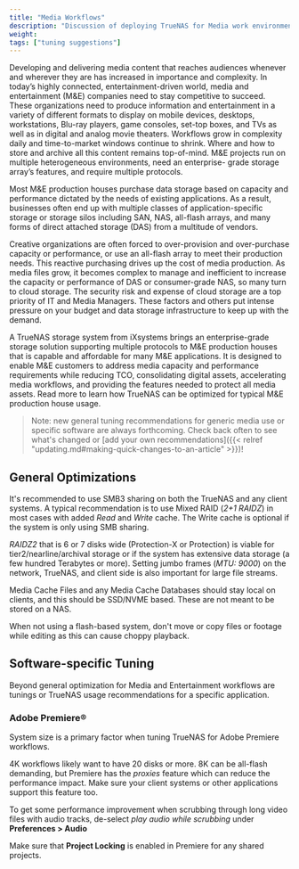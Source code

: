 ```yaml
---
title: "Media Workflows"
description: "Discussion of deploying TrueNAS for Media work environments with suggestions for optimizing the system for specific applications."
weight:
tags: ["tuning suggestions"]
---
```


Developing and delivering media content that reaches audiences whenever and wherever they are has increased in importance and complexity.
In today’s highly connected, entertainment-driven world, media and entertainment (M&E) companies need to stay competitive to succeed.
These organizations need to produce information and entertainment in a variety of different formats to display on mobile devices, desktops, workstations, Blu-ray players, game consoles, set-top boxes, and TVs as well as in digital and analog movie theaters.
Workflows grow in complexity daily and time-to-market windows continue to shrink.
Where and how to store and archive all this content remains top-of-mind. M&E projects run on multiple heterogeneous environments, need an enterprise- grade storage array’s features, and require multiple protocols.

Most M&E production houses purchase data storage based on capacity and performance dictated by the needs of existing applications.
As a result, businesses often end up with multiple classes of application-specific storage or storage silos including SAN, NAS, all-flash arrays, and many forms of direct attached storage (DAS) from a multitude of vendors.

Creative organizations are often forced to over-provision and over-purchase capacity or performance, or use an all-flash array to meet their production needs. This reactive purchasing drives up the cost of media production.
As media files grow, it becomes complex to manage and inefficient to increase the capacity or performance of DAS or consumer-grade NAS, so many turn to cloud storage.
The security risk and expense of cloud storage are a top priority of IT and Media Managers.
These factors and others put intense pressure on your budget and data storage infrastructure to keep up with the demand.

A TrueNAS storage system from iXsystems brings an enterprise-grade storage solution supporting multiple protocols to M&E production houses that is capable and affordable for many M&E applications.
It is designed to enable M&E customers to address media capacity and performance requirements while reducing TCO, consolidating digital assets, accelerating media workflows, and providing the features needed to protect all media assets.
Read more to learn how TrueNAS can be optimized for typical M&E production house usage.

> Note: new general tuning recommendations for generic media use or specific software are always forthcoming. Check back often to see what's changed or [add your own recommendations]({{< relref "updating.md#making-quick-changes-to-an-article" >}})!

## General Optimizations

It's recommended to use SMB3 sharing on both the TrueNAS and any client systems.
A typical recommendation is to use Mixed RAID (*2+1 RAIDZ*) in most cases with added *Read* and *Write* cache.
The Write cache is optional if the system is only using SMB sharing.

*RAIDZ2* that is 6 or 7 disks wide (Protection-X or Protection) is viable for tier2/nearline/archival storage or if the system has extensive data storage (a few hundred Terabytes or more).
Setting jumbo frames (*MTU: 9000*) on the network, TrueNAS, and client side is also important for large file streams.

Media Cache Files and any Media Cache Databases should stay local on clients, and this should be SSD/NVME based.
These are not meant to be stored on a NAS.

When not using a flash-based system, don't move or copy files or footage while editing as this can cause choppy playback.

## Software-specific Tuning

Beyond general optimization for Media and Entertainment workflows are tunings or TrueNAS usage recommendations for a specific application.

### Adobe Premiere®

System size is a primary factor when tuning TrueNAS for Adobe Premiere workflows.

4K workflows likely want to have 20 disks or more.
8K can be all-flash demanding, but Premiere has the *proxies* feature which can reduce the performance impact.
Make sure your client systems or other applications support this feature too.

To get some performance improvement when scrubbing through long video files with audio tracks, de-select *play audio while scrubbing* under **Preferences > Audio**

Make sure that **Project Locking** is enabled in Premiere for any shared projects.
